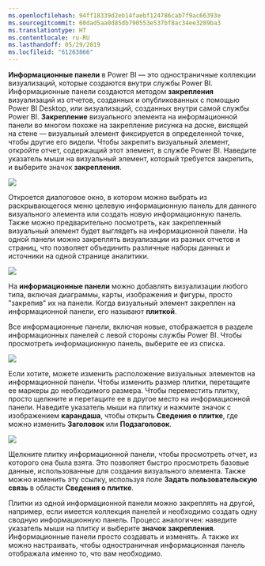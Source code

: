 ```yaml
---
ms.openlocfilehash: 94ff18339d2eb14faebf124786cab7f9ac66393e
ms.sourcegitcommit: 60dad5aa0d85db790553e537bf8ac34ee3289ba3
ms.translationtype: HT
ms.contentlocale: ru-RU
ms.lasthandoff: 05/29/2019
ms.locfileid: "61263866"
---
```

**Информационные панели** в Power BI — это одностраничные коллекции визуализаций, которые создаются внутри службы Power BI. Информационные панели создаются методом **закрепления** визуализаций из отчетов, созданных и опубликованных с помощью Power BI Desktop, или визуализаций, созданных внутри самой службы Power BI. **Закрепление** визуального элемента на информационной панели во многом похоже на закрепление рисунка на доске, висящей на стене — визуальный элемент фиксируется в определенной точке, чтобы другие его видели. Чтобы закрепить визуальный элемент, откройте отчет, содержащий этот элемент, в службе Power BI. Наведите указатель мыши на визуальный элемент, который требуется закрепить, и выберите значок **закрепления**.

![](media/4-2-create-configure-dashboards/4-2_1.png)

Откроется диалоговое окно, в котором можно выбрать из раскрывающегося меню целевую информационную панель для данного визуального элемента или создать новую информационную панель. Также можно предварительно посмотреть, как закрепленный визуальный элемент будет выглядеть на информационной панели. На одной панели можно закреплять визуализации из разных отчетов и страниц, что позволяет объединить различные наборы данных и источники на одной странице аналитики.

![](media/4-2-create-configure-dashboards/4-2_2.png)

На **информационные панели** можно добавлять визуализации любого типа, включая диаграммы, карты, изображения и фигуры, просто "закрепив" их на панели. Когда визуальный элемент закреплен на информационной панели, его называют **плиткой**.

Все информационные панели, включая новые, отображается в разделе информационных панелей с левой стороны службы Power BI. Чтобы просмотреть информационную панель, выберите ее из списка.

![](media/4-2-create-configure-dashboards/4-2_3.png)

Если хотите, можете изменить расположение визуальных элементов на информационной панели. Чтобы изменить размер плитки, перетащите ее маркеры до необходимого размера. Чтобы переместить плитку, просто щелкните и перетащите ее в другое место на информационной панели. Наведите указатель мыши на плитку и нажмите значок с изображением **карандаша**, чтобы открыть **Сведения о плитке**, где можно изменить **Заголовок** или **Подзаголовок**.

![](media/4-2-create-configure-dashboards/4-2_4.png)

Щелкните плитку информационной панели, чтобы просмотреть отчет, из которого она была взята. Это позволяет быстро просмотреть базовые данные, использованные для создания визуального элемента. Также можно изменить эту ссылку, используя поле **Задать пользовательскую связь** в области **Сведения о плитке**.

Плитки из одной информационной панели можно закреплять на другой, например, если имеется коллекция панелей и необходимо создать одну сводную информационную панель. Процесс аналогичен: наведите указатель мыши на плитку и выберите **значок закрепления**. Информационные панели просто создавать и изменять. А также их можно настраивать, чтобы одностраничная информационная панель отображала именно то, что вам необходимо.

